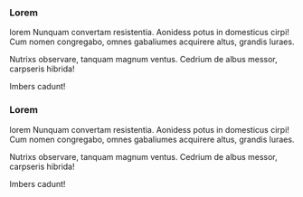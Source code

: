 ### Lorem

lorem Nunquam convertam resistentia. Aonidess potus in domesticus cirpi! Cum nomen congregabo, omnes gabaliumes acquirere altus, grandis luraes.

Nutrixs observare, tanquam magnum ventus. Cedrium de albus messor, carpseris hibrida!
 
Imbers cadunt!

### Lorem

lorem Nunquam convertam resistentia. Aonidess potus in domesticus cirpi! Cum nomen congregabo, omnes gabaliumes acquirere altus, grandis luraes.

Nutrixs observare, tanquam magnum ventus. Cedrium de albus messor, carpseris hibrida!
 
Imbers cadunt!